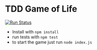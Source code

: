 TDD Game of Life
====

[![Run Status](https://api.shippable.com/projects/58f12d729755e80700363401/badge?branch=develop)](https://app.shippable.com/github/bearzk/js-game-of-life-tdd)

- Install with `npm install`
- run tests with `npm test`
- to start the game just run `node index.js`
